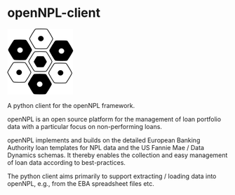 # openNPL-client
![openNPL Logo](opennpl-logo.png) 

A python client for the openNPL framework. 

openNPL is an open source platform for the management of loan portfolio data with a particular focus on non-performing loans. 

openNPL implements and builds on the detailed European Banking Authority loan templates for NPL data and the US Fannie Mae / Data Dynamics schemas. It thereby enables the collection and easy management of loan data according to best-practices. 

The python client aims primarily to support extracting / loading data into openNPL, e.g., from the EBA spreadsheet files etc.


